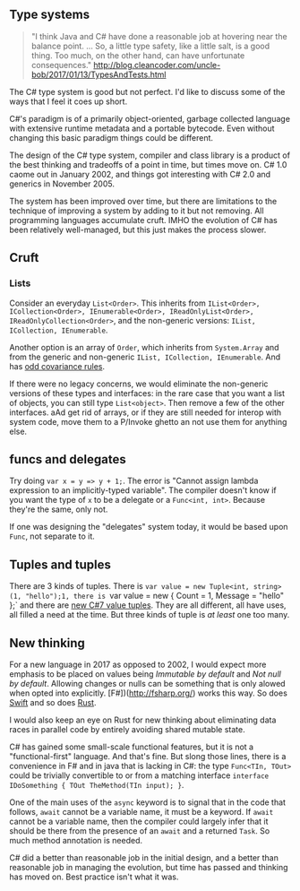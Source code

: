 ## Type systems

> "I think Java and C# have done a reasonable job at hovering near the balance point. ... So, a little type safety, like a little salt, is a good thing. Too much, on the other hand, can have unfortunate consequences." http://blog.cleancoder.com/uncle-bob/2017/01/13/TypesAndTests.html

The C# type system is good but not perfect. I'd like to discuss some of the ways that I feel it coes up short.

C#'s paradigm is of a primarily object-oriented, garbage collected language with extensive runtime metadata and a portable bytecode.  Even without changing this basic paradigm things could be different. 

The design of the C# type system, compiler and class library is a product of the best thinking and tradeoffs of a point in time, but times move on. C# 1.0 caome out in January 2002, and things got interesting with C# 2.0 and generics in November 2005.


The system has been improved over time, but there are limitations to the technique of improving a system by adding to it but not removing. All programming languages accumulate cruft. IMHO the evolution of C# has been relatively well-managed, but this just makes the process slower.

## Cruft

### Lists

Consider an everyday `List<Order>`. This inherits from  `IList<Order>, ICollection<Order>, IEnumerable<Order>, IReadOnlyList<Order>, IReadOnlyCollection<Order>`, and the non-generic versions: `IList, ICollection, IEnumerable`.

Another option is an array of `Order`, which inherits from `System.Array` and from the generic and non-generic `IList, ICollection, IEnumerable`. And has [odd covariance rules](http://stackoverflow.com/q/4317459/5599).

If there were no legacy concerns, we would eliminate the non-generic versions of these types and interfaces: in the rare case that you want a list of objects, you can still type `List<object>`. Then remove a few of the other interfaces. aAd get rid of arrays, or if they are still needed for interop with system code, move them to a P/Invoke ghetto an not use them for anything else.

## funcs and delegates

Try doing `var x = y => y + 1;`. The error is "Cannot assign lambda expression to an implicitly-typed variable". The compiler doesn't know if you want the type of `x` to be a delegate or a `Func<int, int>`. Because they're the same, only not.

If one was designing the "delegates" system today, it would be based upon `Func`, not separate to it. 

## Tuples and tuples

There are 3 kinds of tuples. There is `var value = new Tuple<int, string>(1, "hello");1, there is `var value = new { Count = 1, Message = "hello" };` and there are [new C#7 value tuples](https://www.kenneth-truyers.net/2016/01/20/new-features-in-c-sharp-7/). They are all different, all have uses, all filled a need at the time. But three kinds of tuple is *at least* one too many.

## New thinking

For a new language in 2017 as opposed to 2002, I would expect more emphasis to be placed on values being *Immutable by default* and *Not null by default*. Allowing changes or nulls can be something that is only alowed when opted into explicitly. [F#])(http://fsharp.org/) works this way. So does [Swift](https://swift.org/) and so does [Rust](https://www.rust-lang.org).

I would also keep an eye on Rust for new thinking about eliminating data races in parallel code by entirely avoiding shared mutable state.

C# has gained some small-scale functional features, but it is not a "functional-first" language. And that's fine. But slong those lines, there is a convenience in F# and in java that is lacking in C#: the type `Func<TIn, TOut>` could be trivially convertible to or from a matching interface `interface IDoSomething { TOut TheMethod(TIn input); }`.

One of the main uses of the `async` keyword is to signal that in the code that follows, `await` cannot be a variable name, it must be a keyword. If `await` cannot be a variable name, then the compiler could largely infer that it should be there from the presence of an `await` and a returned `Task`. So much method annotation is needed.

C# did a better than reasonable job in the initial design, and a better than reasonable job in managing the evolution, but time has passed and thinking has moved on. Best practice isn't what it was.
